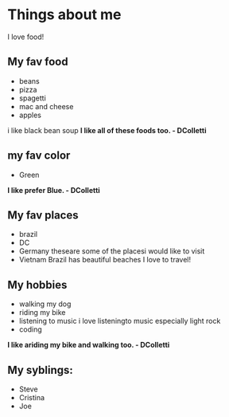 # Things about me

I love food!

## My fav food 
- beans
- pizza
- spagetti
- mac and cheese
- apples

i like black bean soup
**I like all of these foods too. - DColletti**

## my fav color
- Green

**I like prefer Blue. - DColletti**

## My fav places
- brazil
- DC
- Germany theseare some of  the placesi would like to visit
- Vietnam
Brazil has beautiful beaches
I love to travel!



## My hobbies
- walking my dog 
- riding my bike
- listening to music i love listeningto music especially light rock
- coding

**I like ariding my bike and walking too. - DColletti**

## My syblings:
- Steve
- Cristina
- Joe
